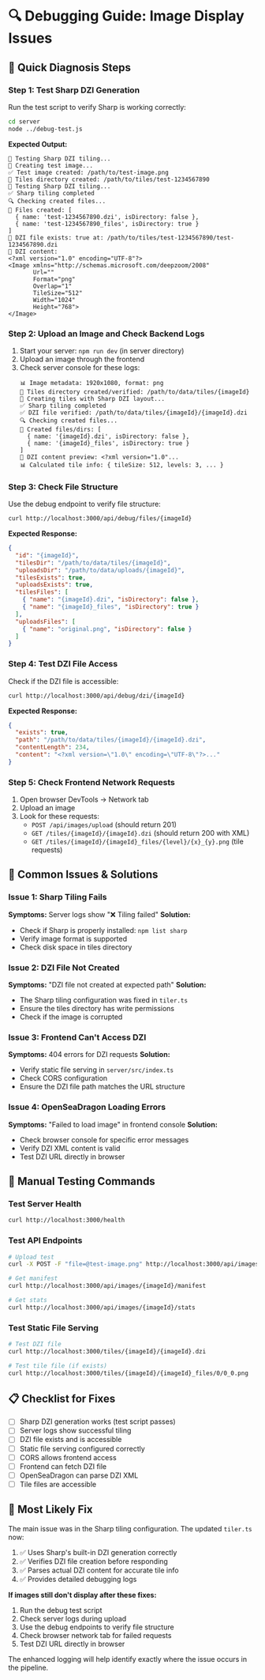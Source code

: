 # 🔍 Debugging Guide: Image Display Issues

## 🎯 **Quick Diagnosis Steps**

### Step 1: Test Sharp DZI Generation
Run the test script to verify Sharp is working correctly:
```bash
cd server
node ../debug-test.js
```

**Expected Output:**
```
🧪 Testing Sharp DZI tiling...
📸 Creating test image...
✅ Test image created: /path/to/test-image.png
📁 Tiles directory created: /path/to/tiles/test-1234567890
🔧 Testing Sharp DZI tiling...
✅ Sharp tiling completed
🔍 Checking created files...
📂 Files created: [
  { name: 'test-1234567890.dzi', isDirectory: false },
  { name: 'test-1234567890_files', isDirectory: true }
]
📄 DZI file exists: true at: /path/to/tiles/test-1234567890/test-1234567890.dzi
📄 DZI content:
<?xml version="1.0" encoding="UTF-8"?>
<Image xmlns="http://schemas.microsoft.com/deepzoom/2008"
       Url=""
       Format="png"
       Overlap="1"
       TileSize="512"
       Width="1024"
       Height="768">
</Image>
```

### Step 2: Upload an Image and Check Backend Logs
1. Start your server: `npm run dev` (in server directory)
2. Upload an image through the frontend
3. Check server console for these logs:
   ```
   📊 Image metadata: 1920x1080, format: png
   📁 Tiles directory created/verified: /path/to/data/tiles/{imageId}
   🔧 Creating tiles with Sharp DZI layout...
   ✅ Sharp tiling completed
   ✅ DZI file verified: /path/to/data/tiles/{imageId}/{imageId}.dzi
   🔍 Checking created files...
   📂 Created files/dirs: [
     { name: '{imageId}.dzi', isDirectory: false },
     { name: '{imageId}_files', isDirectory: true }
   ]
   📄 DZI content preview: <?xml version="1.0"...
   📊 Calculated tile info: { tileSize: 512, levels: 3, ... }
   ```

### Step 3: Check File Structure
Use the debug endpoint to verify file structure:
```bash
curl http://localhost:3000/api/debug/files/{imageId}
```

**Expected Response:**
```json
{
  "id": "{imageId}",
  "tilesDir": "/path/to/data/tiles/{imageId}",
  "uploadsDir": "/path/to/data/uploads/{imageId}",
  "tilesExists": true,
  "uploadsExists": true,
  "tilesFiles": [
    { "name": "{imageId}.dzi", "isDirectory": false },
    { "name": "{imageId}_files", "isDirectory": true }
  ],
  "uploadsFiles": [
    { "name": "original.png", "isDirectory": false }
  ]
}
```

### Step 4: Test DZI File Access
Check if the DZI file is accessible:
```bash
curl http://localhost:3000/api/debug/dzi/{imageId}
```

**Expected Response:**
```json
{
  "exists": true,
  "path": "/path/to/data/tiles/{imageId}/{imageId}.dzi",
  "contentLength": 234,
  "content": "<?xml version=\"1.0\" encoding=\"UTF-8\"?>..."
}
```

### Step 5: Check Frontend Network Requests
1. Open browser DevTools → Network tab
2. Upload an image
3. Look for these requests:
   - `POST /api/images/upload` (should return 201)
   - `GET /tiles/{imageId}/{imageId}.dzi` (should return 200 with XML)
   - `GET /tiles/{imageId}/{imageId}_files/{level}/{x}_{y}.png` (tile requests)

## 🚨 **Common Issues & Solutions**

### Issue 1: Sharp Tiling Fails
**Symptoms:** Server logs show "❌ Tiling failed"
**Solution:** 
- Check if Sharp is properly installed: `npm list sharp`
- Verify image format is supported
- Check disk space in tiles directory

### Issue 2: DZI File Not Created
**Symptoms:** "DZI file not created at expected path"
**Solution:**
- The Sharp tiling configuration was fixed in `tiler.ts`
- Ensure the tiles directory has write permissions
- Check if the image is corrupted

### Issue 3: Frontend Can't Access DZI
**Symptoms:** 404 errors for DZI requests
**Solution:**
- Verify static file serving in `server/src/index.ts`
- Check CORS configuration
- Ensure the DZI file path matches the URL structure

### Issue 4: OpenSeaDragon Loading Errors
**Symptoms:** "Failed to load image" in frontend console
**Solution:**
- Check browser console for specific error messages
- Verify DZI XML content is valid
- Test DZI URL directly in browser

## 🔧 **Manual Testing Commands**

### Test Server Health
```bash
curl http://localhost:3000/health
```

### Test API Endpoints
```bash
# Upload test
curl -X POST -F "file=@test-image.png" http://localhost:3000/api/images/upload

# Get manifest
curl http://localhost:3000/api/images/{imageId}/manifest

# Get stats
curl http://localhost:3000/api/images/{imageId}/stats
```

### Test Static File Serving
```bash
# Test DZI file
curl http://localhost:3000/tiles/{imageId}/{imageId}.dzi

# Test tile file (if exists)
curl http://localhost:3000/tiles/{imageId}/{imageId}_files/0/0_0.png
```

## 📋 **Checklist for Fixes**

- [ ] Sharp DZI generation works (test script passes)
- [ ] Server logs show successful tiling
- [ ] DZI file exists and is accessible
- [ ] Static file serving configured correctly
- [ ] CORS allows frontend access
- [ ] Frontend can fetch DZI file
- [ ] OpenSeaDragon can parse DZI XML
- [ ] Tile files are accessible

## 🎯 **Most Likely Fix**

The main issue was in the Sharp tiling configuration. The updated `tiler.ts` now:

1. ✅ Uses Sharp's built-in DZI generation correctly
2. ✅ Verifies DZI file creation before responding
3. ✅ Parses actual DZI content for accurate tile info
4. ✅ Provides detailed debugging logs

**If images still don't display after these fixes:**

1. Run the debug test script
2. Check server logs during upload
3. Use the debug endpoints to verify file structure
4. Check browser network tab for failed requests
5. Test DZI URL directly in browser

The enhanced logging will help identify exactly where the issue occurs in the pipeline.

